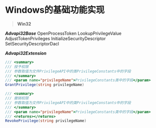 # Windows的基础功能实现
>
> **Win32**

***Advapi32Base***
OpenProcessToken
LookupPrivilegeValue
AdjustTokenPrivileges
InitializeSecurityDescriptor
SetSecurityDescriptorDacl

***Advapi32Extension***
```C#
/// <summary>
/// 授予权限
/// 参数取值为文件PrivilegeAPI中的类PrivilegeConstants中的字段
/// </summary>
/// <param name="privilegeName">PrivilegeConstants类中的字段</param>
GrantPrivilege(string privilegeName)

/// <summary>
/// 撤销权限
/// 参数取值为文件PrivilegeAPI中的类PrivilegeConstants中的字段
/// </summary>
/// <param name="privilegeName">PrivilegeConstants类中的字段</param>
/// <returns></returns>
RevokePrivilege(string privilegeName)
```